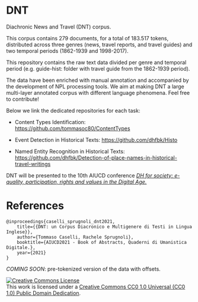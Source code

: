 # DNT
Diachronic News and Travel (DNT) corpus.

This corpus contains 279 documents, for a total of 183.517 tokens, distributed across three genres (news, travel reports, and travel guides) and two temporal periods (1862-1939 and 1998-2017).

This repository contains the raw text data divided per genre and temporal period (e.g. guide-hist: folder with travel guide from the 1862-1939 period).

The data have been enriched with manual annotation and accompanied by the development of NPL processing tools. We aim at making DNT a large multi-layer annotated corpus with different language phenomena. Feel free to contribute!

Below we link the dedicated repositories for each task:

- Content Types Identification: https://github.com/tommasoc80/ContentTypes

- Event Detection in Historical Texts: https://github.com/dhfbk/Histo

- Named Entity Recognition in Historical Texts:  https://github.com/dhfbk/Detection-of-place-names-in-historical-travel-writings 

DNT will be presented to the 10th AIUCD conference [*DH for society: e-quality, participation, rights and values in the Digital Age.*](http://www.aiucd.it/convegno-aiucd-2021/)

# References
```
@inproceedings{caselli_sprugnoli_dnt2021, 
    title={{DNT: un Corpus Diacronico e Multigenere di Testi in Lingua Inglese}}, 
    author={Tommaso Caselli, Rachele Sprugnoli}, 
    booktitle={AIUCD2021 - Book of Abstracts, Quaderni di Umanistica Digitale.}, 
    year={2021}
} 
``` 

*COMING SOON*: pre-tokenized version of the data with offsets.

<a rel="license" href="https://creativecommons.org/publicdomain/zero/1.0/"><img alt="Creative Commons License" style="border-width:0" src="https://i.creativecommons.org/l/by-nc-sa/4.0/88x31.png" /></a><br />This work is licensed under a <a rel="license" href="https://creativecommons.org/publicdomain/zero/1.0/">Creative Commons CC0 1.0 Universal (CC0 1.0) Public Domain Dedication</a>.




